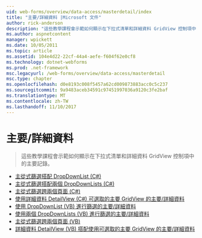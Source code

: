 ```yaml
---
uid: web-forms/overview/data-access/masterdetail/index
title: "主要/詳細資料 |Microsoft 文件"
author: rick-anderson
description: "這些教學課程會示範如何顯示在下拉式清單和詳細資料 GridView 控制項中的主要記錄。"
ms.author: aspnetcontent
manager: wpickett
ms.date: 10/05/2011
ms.topic: article
ms.assetid: 104e4d22-22cf-44a4-aefe-f604f62e0cf8
ms.technology: dotnet-webforms
ms.prod: .net-framework
msc.legacyurl: /web-forms/overview/data-access/masterdetail
msc.type: chapter
ms.openlocfilehash: d0e8193c008f5457a62cd009873883acc0c5c237
ms.sourcegitcommit: 9a9483aceb34591c97451997036a9120c3fe2baf
ms.translationtype: MT
ms.contentlocale: zh-TW
ms.lasthandoff: 11/10/2017
---
```

<a name="masterdetail"></a>主要/詳細資料
====================
> 這些教學課程會示範如何顯示在下拉式清單和詳細資料 GridView 控制項中的主要記錄。


- [主從式篩選搭配 DropDownList (C#)](master-detail-filtering-with-a-dropdownlist-cs.md)
- [主從式篩選搭配兩個 DropDownLists (C#)](master-detail-filtering-with-two-dropdownlists-cs.md)
- [主從式篩選跨兩個頁面 (C#)](master-detail-filtering-across-two-pages-cs.md)
- [使用詳細資料 DetailView (C#) 可選取的主要 GridView 的主要/詳細資料](master-detail-using-a-selectable-master-gridview-with-a-details-detailview-cs.md)
- [使用 DropDownList (VB) 進行篩選的主要/詳細資料](master-detail-filtering-with-a-dropdownlist-vb.md)
- [使用兩個 DropDownLists (VB) 進行篩選的主要/詳細資料](master-detail-filtering-with-two-dropdownlists-vb.md)
- [主從式篩選跨兩個頁面 (VB)](master-detail-filtering-across-two-pages-vb.md)
- [詳細資料 DetailView (VB) 搭配使用可選取的主要 GridView 的主要/詳細資料](master-detail-using-a-selectable-master-gridview-with-a-details-detailview-vb.md)
